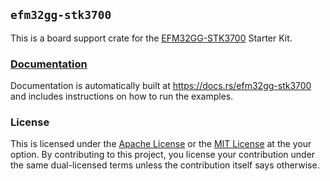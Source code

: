 `efm32gg-stk3700`
-----------------

This is a board support crate for the [EFM32GG-STK3700] Starter Kit.

### [Documentation](https://docs.rs/efm32gg-stk3700)

Documentation is automatically built at <https://docs.rs/efm32gg-stk3700> and
includes instructions on how to run the examples.

### License

This is licensed under the [Apache License] or the [MIT License] at the your
option. By contributing to this project, you license your contribution under
the same dual-licensed terms unless the contribution itself says otherwise.

[EFM32GG-STK3700]: https://www.silabs.com/products/development-tools/mcu/32-bit/efm32-giant-gecko-starter-kit
[Apache License]: http://www.apache.org/licenses/LICENSE-2.0
[MIT License]: http://opensource.org/licenses/MIT

